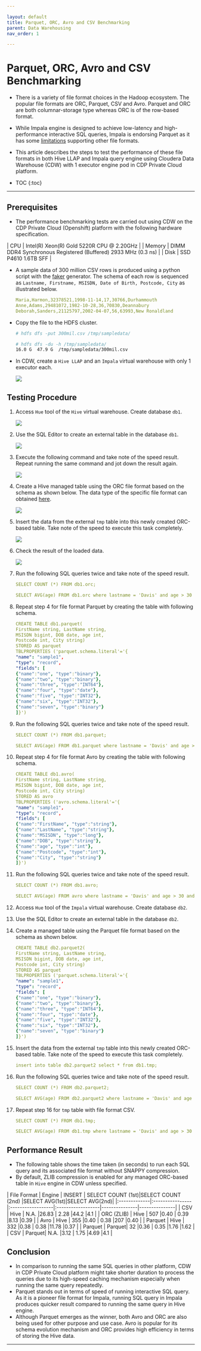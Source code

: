 ```yaml
---

layout: default
title: Parquet, ORC, Avro and CSV Benchmarking
parent: Data Warehousing
nav_order: 1

---
```


# Parquet, ORC, Avro and CSV Benchmarking

- There is a variety of file format choices in the Hadoop ecosystem. The popular file formats are ORC, Parquet, CSV and Avro. Parquet and ORC are both columnar-storage type whereas ORC is of the row-based format.
- While Impala engine is designed to achieve low-latency and high-performance interactive SQL queries, Impala is endorsing Parquet as it has some [limitations](https://impala.apache.org/docs/build/html/topics/impala_file_formats.html) supporting other file formats.
- This article describes the steps to test the performance of these file formats in both Hive LLAP and Impala query engine using Cloudera Data Warehouse (CDW) with 1 executor engine pod in CDP Private Cloud platform.

- TOC
{:toc}

---
## Prerequisites

- The performance benchmarking tests are carried out using CDW on the CDP Private Cloud (Openshift) platform with the following hardware specification.

| CPU          | Intel(R) Xeon(R) Gold 5220R CPU @ 2.20GHz | 
| Memory  | DIMM DDR4 Synchronous Registered (Buffered) 2933 MHz (0.3 ns) | 
| Disk | SSD P4610 1.6TB SFF    | 


- A sample data of 300 million CSV rows is produced using a python script with the [faker](https://faker.readthedocs.io/en/master/) generator. The schema of each row is sequenced as `Lastname, Firstname, MSISDN, Date of Birth, Postcode, City` as illustrated below.

    ```yaml
    Maria,Harmon,32378521,1998-11-14,17,30766,Durhammouth
    Anne,Adams,29481072,1982-10-28,36,70830,Deannabury
    Deborah,Sanders,21125797,2002-04-07,56,63993,New Ronaldland
    ```

- Copy the file to the HDFS cluster.

    ```bash
    # hdfs dfs -put 300mil.csv /tmp/sampledata/
    
    # hdfs dfs -du -h /tmp/sampledata/
    16.0 G  47.9 G  /tmp/sampledata/300mil.csv    
    ```

- In CDW, create a `Hive LLAP` and an `Impala` virtual warehouse with only 1 executor each.

    ![](../../assets/images/cdw/cdwfs1.png)

## Testing Procedure

1. Access `Hue` tool of the `Hive` virtual warehouse. Create database `db1`.

    ![](../../assets/images/cdw/cdwfs2.png)    
 
2. Use the SQL Editor to create an external table in the database `db1`.
 
    ![](../../assets/images/cdw/cdwfs3.png)       

3. Execute the following command and take note of the speed result. Repeat running the same command and jot down the result again.
    
    ![](../../assets/images/cdw/cdwfs4.png)
    
4. Create a Hive managed table using the ORC file format based on the schema as shown below. The data type of the specific file format can obtained [here](https://docs.cloudera.com/cdp-private-cloud-base/7.1.7/impala-reference/topics/impala-file-formats.html).
    
    ![](../../assets/images/cdw/cdwfs5.png)

5. Insert the data from the external `tmp` table into this newly created ORC-based table. Take note of the speed to execute this task completely.

    ![](../../assets/images/cdw/cdwfs6.png)
    
6. Check the result of the loaded data.    

    ![](../../assets/images/cdw/cdwfs7.png)
    

7. Run the following SQL queries twice and take note of the speed result.

    ```yaml
    SELECT COUNT (*) FROM db1.orc;   
    ```    
    
    ```yaml
    SELECT AVG(age) FROM db1.orc where lastname = 'Davis' and age > 30 and age < 40;
    ``` 
    
8. Repeat step 4 for file format Parquet by creating the table with following schema.

    ```yaml
    CREATE TABLE db1.parquet(
    FirstName string, LastName string,    
    MSISDN bigint, DOB date, age int,
    Postcode int, City string)
    STORED AS parquet
    TBLPROPERTIES ('parquet.schema.literal'='{
    "name": "sample1",
    "type": "record",
    "fields": [
    {"name":"one", "type":"binary"},
    {"name":"two", "type":"binary"},
    {"name":"three", "type":"INT64"},
    {"name":"four", "type":"date"},
    {"name":"five", "type":"INT32"},
    {"name":"six", "type":"INT32"},
    {"name":"seven", "type":"binary"}
    ]}')
    ```

9. Run the following SQL queries twice and take note of the speed result.

    ```yaml
    SELECT COUNT (*) FROM db1.parquet;   
    ```    
    
    ```yaml
    SELECT AVG(age) FROM db1.parquet where lastname = 'Davis' and age > 30 and age < 40;
    ``` 

10. Repeat step 4 for file format Avro by creating the table with following schema.

    ```yaml
    CREATE TABLE db1.avro(
    FirstName string, LastName string,    
    MSISDN bigint, DOB date, age int,
    Postcode int, City string)
    STORED AS avro
    TBLPROPERTIES ('avro.schema.literal'='{
    "name": "sample1",
    "type": "record",
    "fields": [
    {"name":"FirstName", "type":"string"},
    {"name":"LastName", "type":"string"},
    {"name":"MSISDN", "type":"long"},
    {"name":"DOB", "type":"string"},
    {"name":"age", "type":"int"},
    {"name":"Postcode", "type":"int"},
    {"name":"City", "type":"string"}
    ]}')
    ```    

11. Run the following SQL queries twice and take note of the speed result.

    ```yaml
    SELECT COUNT (*) FROM db1.avro;
    ```    

    ```yaml
    SELECT AVG(age) FROM avro where lastname = 'Davis' and age > 30 and age < 40;
    ``` 

12. Access `Hue` tool of the `Impala` virtual warehouse. Create database `db2`.
   
 
13. Use the SQL Editor to create an external table in the database `db2`.
    

14. Create a managed table using the Parquet file format based on the schema as shown below.
    
    ```yaml
    CREATE TABLE db2.parquet2(
    FirstName string, LastName string,    
    MSISDN bigint, DOB date, age int,
    Postcode int, City string)
    STORED AS parquet
    TBLPROPERTIES ('parquet.schema.literal'='{
    "name": "sample1",
    "type": "record",
    "fields": [
    {"name":"one", "type":"binary"},
    {"name":"two", "type":"binary"},
    {"name":"three", "type":"INT64"},
    {"name":"four", "type":"date"},
    {"name":"five", "type":"INT32"},
    {"name":"six", "type":"INT32"},
    {"name":"seven", "type":"binary"}
    ]}')
    ```    

15. Insert the data from the external `tmp` table into this newly created ORC-based table. Take note of the speed to execute this task completely.

    ```yaml
    insert into table db2.parquet2 select * from db1.tmp;  
    ```    
    
16. Run the following SQL queries twice and take note of the speed result.

    ```yaml
    SELECT COUNT (*) FROM db2.parquet2;   
    ```    
    
    ```yaml
    SELECT AVG(age) FROM db2.parquet2 where lastname = 'Davis' and age > 30 and age < 40;
    ``` 
    
17. Repeat step 16 for `tmp` table with file format CSV.

    ```yaml
    SELECT COUNT (*) FROM db1.tmp;   
    ```    
    
    ```yaml
    SELECT AVG(age) FROM db1.tmp where lastname = 'Davis' and age > 30 and age < 40;
    ``` 
    
## Performance Result

- The following table shows the time taken (in seconds) to run each SQL query and its associated file format without SNAPPY compression.
- By default, ZLIB compression is enabled for any managed ORC-based table in `Hive` engine in CDW unless specified.


| File Format  | Engine | INSERT | SELECT COUNT (1st)|SELECT COUNT (2nd) |SELECT AVG(1st)|SELECT AVG(2nd)|
|:-------------|:----------------|:------------------|:------------------|---------------|---------------|
| CSV          | Hive   | N.A.   |26.83              | 2.28              |44.2           |4.1            |
| ORC (ZLIB)   | Hive   | 507    |0.40               | 0.39              |8.13           |0.39           | 
| Avro         | Hive   | 355    |0.40               | 0.38              |207            |0.40           |
| Parquet      | Hive   | 332    |0.38               | 0.38              |11.78          |0.37           |
| Parquet      | Parquet| 32     |0.36               | 0.35              |1.76           |1.62           |
| CSV          | Parquet| N.A.   |3.12               | 1.75              |4.69           |4.1            |

## Conclusion

- In comparison to running the same SQL queries in other platform, CDW in CDP Private Cloud platform might take shorter duration to process the queries due to its high-speed caching mechanism especially when running the same query repeatedly.
- Parquet stands out in terms of speed of running interactive SQL query. As it is a pioneer file format for Impala, running SQL query in Impala produces quicker result compared to running the same query in Hive engine.
- Although Parquet emerges as the winner, both Avro and ORC are also being used for other purpose and use case. Avro is popular for its schema evolution mechanism and ORC provides high efficiency in terms of storing the Hive data.

---